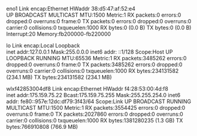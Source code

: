 eno1      Link encap:Ethernet  HWaddr 38:d5:47:af:52:e4  
          UP BROADCAST MULTICAST  MTU:1500  Metric:1
          RX packets:0 errors:0 dropped:0 overruns:0 frame:0
          TX packets:0 errors:0 dropped:0 overruns:0 carrier:0
          collisions:0 txqueuelen:1000 
          RX bytes:0 (0.0 B)  TX bytes:0 (0.0 B)
          Interrupt:20 Memory:fb200000-fb220000 

lo        Link encap:Local Loopback  
          inet addr:127.0.0.1  Mask:255.0.0.0
          inet6 addr: ::1/128 Scope:Host
          UP LOOPBACK RUNNING  MTU:65536  Metric:1
          RX packets:3485262 errors:0 dropped:0 overruns:0 frame:0
          TX packets:3485262 errors:0 dropped:0 overruns:0 carrier:0
          collisions:0 txqueuelen:1000 
          RX bytes:234131582 (234.1 MB)  TX bytes:234131582 (234.1 MB)

wlxf42853004df8 Link encap:Ethernet  HWaddr f4:28:53:00:4d:f8  
          inet addr:175.159.75.22  Bcast:175.159.75.255  Mask:255.255.254.0
          inet6 addr: fe80::957e:12dc:df79:3f43/64 Scope:Link
          UP BROADCAST RUNNING MULTICAST  MTU:1500  Metric:1
          RX packets:3554425 errors:0 dropped:0 overruns:0 frame:0
          TX packets:2027860 errors:0 dropped:0 overruns:0 carrier:0
          collisions:0 txqueuelen:1000 
          RX bytes:1381280235 (1.3 GB)  TX bytes:766910808 (766.9 MB)

